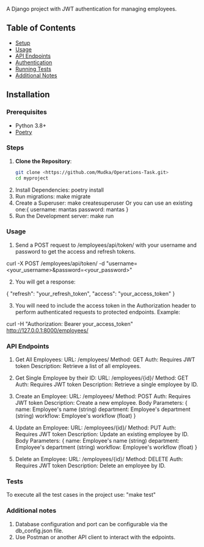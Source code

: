 A Django project with JWT authentication for managing employees.

## Table of Contents
- [Setup](#setup)
- [Usage](#usage)
- [API Endpoints](#api-endpoints)
- [Authentication](#authentication)
- [Running Tests](#running-tests)
- [Additional Notes](#additional-notes)

## Installation

### Prerequisites

- Python 3.8+
- [Poetry](https://python-poetry.org/docs/#installation)

### Steps

1. **Clone the Repository**:
   ```bash
   git clone <https://github.com/Mudka/Operations-Task.git>
   cd myproject

2. Install Dependencies: poetry install
3. Run migrations: make migrate
4. Create a Superuser: make createsuperuser 
   Or you can use an existing one:{
    username: mantas
    password: mantas
   }
5. Run the Development server: make run

### Usage

1. Send a POST request to /employees/api/token/ with your username and password to get the access and refresh tokens.

curl -X POST /employees/api/token/ -d "username=<your_username>&password=<your_password>"

2. You will get a response:

{
    "refresh": "your_refresh_token",
    "access": "your_access_token"
}

3. You will need to include the access token in the Authorization header to perform authenticated requests to protected endpoints. Example:

curl -H "Authorization: Bearer your_access_token" http://127.0.0.1:8000/employees/

### API Endpoints

1.  Get All Employees:
URL: /employees/
Method: GET
Auth: Requires JWT token
Description: Retrieve a list of all employees.

2. Get Single Employee by their ID:
URL: /employees/{id}/
Method: GET
Auth: Requires JWT token
Description: Retrieve a single employee by ID.

3. Create an Employee:
URL: /employees/
Method: POST
Auth: Requires JWT token
Description: Create a new employee.
Body Parameters:
{
    name: Employee's name (string)
    department: Employee's department (string)
    workflow: Employee's workflow (float)
}

4. Update an Employee:
URL: /employees/{id}/
Method: PUT
Auth: Requires JWT token
Description: Update an existing employee by ID.
Body Parameters:
{
    name: Employee's name (string)
    department: Employee's department (string)
    workflow: Employee's workflow (float)
}

5. Delete an Employee:
URL: /employees/{id}/
Method: DELETE
Auth: Requires JWT token
Description: Delete an employee by ID.


### Tests
To execute all the test cases in the project use:
"make test"

### Additional notes

1. Database configuration and port can be configurable via the db_config.json file.
2. Use Postman or another API client to interact with the edpoints.
